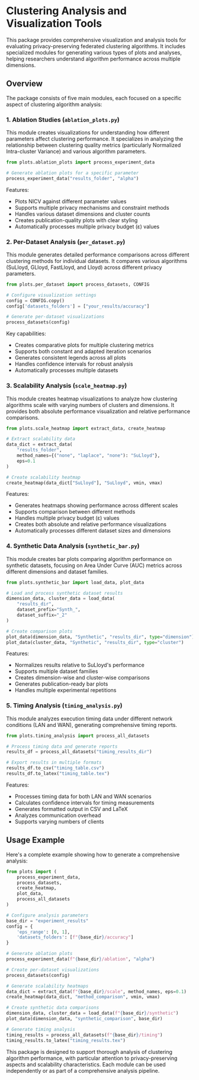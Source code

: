 # Clustering Analysis and Visualization Tools

This package provides comprehensive visualization and analysis tools for evaluating privacy-preserving federated clustering algorithms. It includes specialized modules for generating various types of plots and analyses, helping researchers understand algorithm performance across multiple dimensions.

## Overview

The package consists of five main modules, each focused on a specific aspect of clustering algorithm analysis:

### 1. Ablation Studies (`ablation_plots.py`)

This module creates visualizations for understanding how different parameters affect clustering performance. It specializes in analyzing the relationship between clustering quality metrics (particularly Normalized Intra-cluster Variance) and various algorithm parameters.

```python
from plots.ablation_plots import process_experiment_data

# Generate ablation plots for a specific parameter
process_experiment_data("results_folder", "alpha")
```

Features:
- Plots NICV against different parameter values
- Supports multiple privacy mechanisms and constraint methods
- Handles various dataset dimensions and cluster counts
- Creates publication-quality plots with clear styling
- Automatically processes multiple privacy budget (ε) values

### 2. Per-Dataset Analysis (`per_dataset.py`)

This module generates detailed performance comparisons across different clustering methods for individual datasets. It compares various algorithms (SuLloyd, GLloyd, FastLloyd, and Lloyd) across different privacy parameters.

```python
from plots.per_dataset import process_datasets, CONFIG

# Configure visualization settings
config = CONFIG.copy()
config['datasets_folders'] = ["your_results/accuracy"]

# Generate per-dataset visualizations
process_datasets(config)
```

Key capabilities:
- Creates comparative plots for multiple clustering metrics
- Supports both constant and adapted iteration scenarios
- Generates consistent legends across all plots
- Handles confidence intervals for robust analysis
- Automatically processes multiple datasets

### 3. Scalability Analysis (`scale_heatmap.py`)

This module creates heatmap visualizations to analyze how clustering algorithms scale with varying numbers of clusters and dimensions. It provides both absolute performance visualization and relative performance comparisons.

```python
from plots.scale_heatmap import extract_data, create_heatmap

# Extract scalability data
data_dict = extract_data(
    "results_folder",
    method_names={("none", "laplace", "none"): "SuLloyd"},
    eps=0.1
)

# Create scalability heatmap
create_heatmap(data_dict["SuLloyd"], "SuLloyd", vmin, vmax)
```

Features:
- Generates heatmaps showing performance across different scales
- Supports comparison between different methods
- Handles multiple privacy budget (ε) values
- Creates both absolute and relative performance visualizations
- Automatically processes different dataset sizes and dimensions

### 4. Synthetic Data Analysis (`synthetic_bar.py`)

This module creates bar plots comparing algorithm performance on synthetic datasets, focusing on Area Under Curve (AUC) metrics across different dimensions and dataset families.

```python
from plots.synthetic_bar import load_data, plot_data

# Load and process synthetic dataset results
dimension_data, cluster_data = load_data(
    "results_dir",
    dataset_prefix="Synth_",
    dataset_suffix="_2"
)

# Create comparison plots
plot_data(dimension_data, "Synthetic", "results_dir", type="dimension")
plot_data(cluster_data, "Synthetic", "results_dir", type="cluster")
```

Features:
- Normalizes results relative to SuLloyd's performance
- Supports multiple dataset families
- Creates dimension-wise and cluster-wise comparisons
- Generates publication-ready bar plots
- Handles multiple experimental repetitions

### 5. Timing Analysis (`timing_analysis.py`)

This module analyzes execution timing data under different network conditions (LAN and WAN), generating comprehensive timing reports.

```python
from plots.timing_analysis import process_all_datasets

# Process timing data and generate reports
results_df = process_all_datasets("timing_results_dir")

# Export results in multiple formats
results_df.to_csv("timing_table.csv")
results_df.to_latex("timing_table.tex")
```

Features:
- Processes timing data for both LAN and WAN scenarios
- Calculates confidence intervals for timing measurements
- Generates formatted output in CSV and LaTeX
- Analyzes communication overhead
- Supports varying numbers of clients

## Usage Example

Here's a complete example showing how to generate a comprehensive analysis:

```python
from plots import (
    process_experiment_data,
    process_datasets,
    create_heatmap,
    plot_data,
    process_all_datasets
)

# Configure analysis parameters
base_dir = "experiment_results"
config = {
    'eps_range': [0, 1],
    'datasets_folders': [f"{base_dir}/accuracy"]
}

# Generate ablation plots
process_experiment_data(f"{base_dir}/ablation", "alpha")

# Create per-dataset visualizations
process_datasets(config)

# Generate scalability heatmaps
data_dict = extract_data(f"{base_dir}/scale", method_names, eps=0.1)
create_heatmap(data_dict, "method_comparison", vmin, vmax)

# Create synthetic data comparisons
dimension_data, cluster_data = load_data(f"{base_dir}/synthetic")
plot_data(dimension_data, "synthetic_comparison", base_dir)

# Generate timing analysis
timing_results = process_all_datasets(f"{base_dir}/timing")
timing_results.to_latex("timing_results.tex")
```

This package is designed to support thorough analysis of clustering algorithm performance, with particular attention to privacy-preserving aspects and scalability characteristics. Each module can be used independently or as part of a comprehensive analysis pipeline.